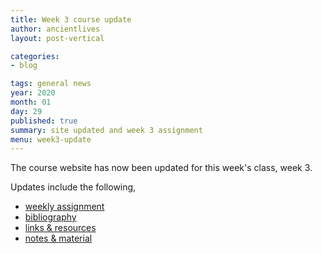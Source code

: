 ```yaml
---
title: Week 3 course update
author: ancientlives
layout: post-vertical

categories:
- blog

tags: general news
year: 2020
month: 01
day: 29
published: true
summary: site updated and week 3 assignment
menu: week3-update
---
```


The course website has now been updated for this week's class, week 3.

Updates include the following,

* [weekly assignment](/weekly_assignment)
* [bibliography](/bibliography)
* [links & resources](/links)
* [notes & material](/notes)
